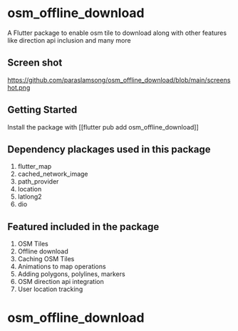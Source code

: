 # osm_offline_download

A Flutter package to enable osm tile to download along with other features like direction api inclusion and many more

## Screen shot
https://github.com/paraslamsong/osm_offline_download/blob/main/screenshot.png


## Getting Started

Install the package with [[flutter pub add osm_offline_download]]

## Dependency plackages used in this package
1. flutter_map
2. cached_network_image
3. path_provider
4. location
5. latlong2
6. dio


## Featured included in the package
1. OSM Tiles
2. Offline download
3. Caching OSM Tiles
4. Animations to map operations
5. Adding polygons, polylines, markers
6. OSM direction api integration
7. User location tracking



# osm_offline_download
